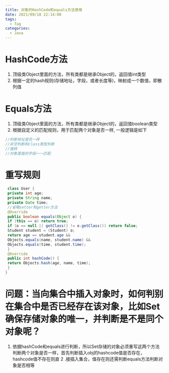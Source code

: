 ```yaml
---
title: 对象的HashCode和equals⽅法使⽤
date: 2021/09/18 22:14:00
tags:
  - Tag
categories:
  - Java
---
```


# HashCode⽅法
1. 顶级类Object⾥⾯的⽅法，所有类都是继承Object的，返回值int类型
2. 根据⼀定的hash规则(存储地址，字段，或者⻓度等)，映射成⼀个数值，即散列值

# Equals⽅法
1. 顶级类Object⾥⾯的⽅法，所有类都是继承Object的，返回值boolean类型
2. 根据⾃定义的匹配规则，⽤于匹配两个对象是否⼀样, ⼀般逻辑是如下
```java
//判断地址是否⼀样
//⾮空判断和class类型判断
//强转
//对象⾥⾯的字段⼀⼀匹配
```

# 重写规则
```java
 class User {
 private int age;
 private String name;
 private Date time;
 //省略setter和getter⽅法
 @Override
 public boolean equals(Object o) {
 if (this == o) return true;
 if (o == null || getClass() != o.getClass()) return false;
 Student student = (Student) o;
 return age == student.age &&
 Objects.equals(name, student.name) &&
 Objects.equals(time, student.time);
 }
 @Override
 public int hashCode() {
 return Objects.hash(age, name, time);
 }
}
```

# 问题：当向集合中插⼊对象时，如何判别在集合中是否已经存在该对象，⽐如Set确保存储对象的唯⼀，并判断是不是同个对象呢？
1. 依据hashCode和equals进⾏判断，所以Set存储的对象必须重写这两个⽅法判断两个对象是否⼀样，⾸先判断插⼊obj的hashcode值是否存在，hashcode值不存在则直
2 .接插⼊集合，值存在则还需判断equals⽅法判断对象是否相等